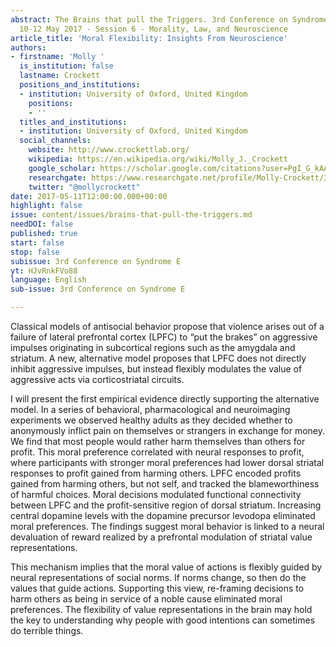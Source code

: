```yaml
---
abstract: The Brains that pull the Triggers. 3rd Conference on Syndrome E, Paris IAS,
  10-12 May 2017 - Session 6 - Morality, Law, and Neuroscience
article_title: 'Moral Flexibility: Insights From Neuroscience'
authors:
- firstname: 'Molly '
  is_institution: false
  lastname: Crockett
  positions_and_institutions:
  - institution: University of Oxford, United Kingdom
    positions:
    - ''
  titles_and_institutions:
  - institution: University of Oxford, United Kingdom
  social_channels:
    website: http://www.crockettlab.org/
    wikipedia: https://en.wikipedia.org/wiki/Molly_J._Crockett
    google_scholar: https://scholar.google.com/citations?user=PgI_G_kAAAAJ&hl=en
    researchgate: https://www.researchgate.net/profile/Molly-Crockett/3
    twitter: "@mollycrockett"
date: 2017-05-11T12:00:00.000+00:00
highlight: false
issue: content/issues/brains-that-pull-the-triggers.md
needDOI: false
published: true
start: false
stop: false
subissue: 3rd Conference on Syndrome E
yt: HJvRnkFVo88
language: English
sub-issue: 3rd Conference on Syndrome E

---
```

Classical models of antisocial behavior propose that violence arises out of a failure of lateral prefrontal cortex (LPFC) to “put the brakes” on aggressive impulses originating in subcortical regions such as the amygdala and striatum. A new, alternative model proposes that LPFC does not directly inhibit aggressive impulses, but instead flexibly modulates the value of aggressive acts via corticostriatal circuits. 

I will present the first empirical evidence directly supporting the alternative model. In a series of behavioral, pharmacological and neuroimaging experiments we observed healthy adults as they decided whether to anonymously inflict pain on themselves or strangers in exchange for money. We find that most people would rather harm themselves than others for profit. This moral preference correlated with neural responses to profit, where participants with stronger moral preferences had lower dorsal striatal responses to profit gained from harming others. LPFC encoded profits gained from harming others, but not self, and tracked the blameworthiness of harmful choices. Moral decisions modulated functional connectivity between LPFC and the profit-sensitive region of dorsal striatum. Increasing central dopamine levels with the dopamine precursor levodopa eliminated moral preferences. The findings suggest moral behavior is linked to a neural devaluation of reward realized by a prefrontal modulation of striatal value representations.

This mechanism implies that the moral value of actions is flexibly guided by neural representations of social norms. If norms change, so then do the values that guide actions. Supporting this view, re-framing decisions to harm others as being in service of a noble cause eliminated moral preferences. The flexibility of value representations in the brain may hold the key to understanding why people with good intentions can sometimes do terrible things.

<Youtube yt="HJvRnkFVo88" caption="Moral Flexibility: Insights From Neuroscience" start="false" stop="false"></Youtube>